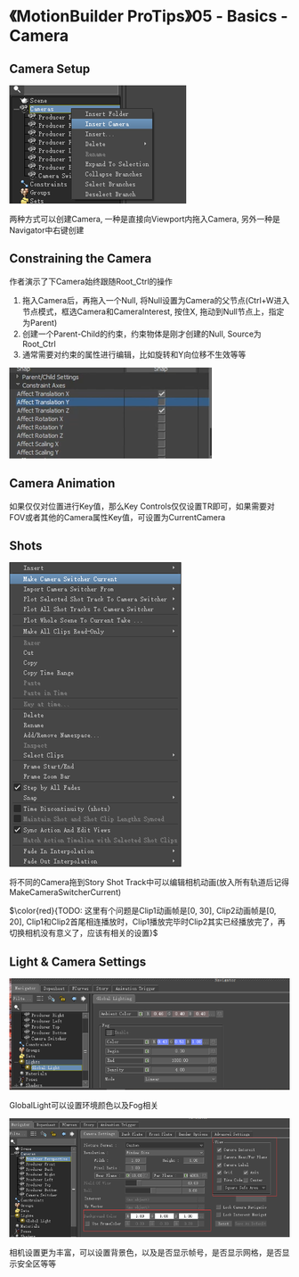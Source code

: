 # 《MotionBuilder ProTips》05 - Basics - Camera

<!-- ![Menu](./MotionBuilderProTips03/Menu.png) -->
## Camera Setup

![CameraSetup](./MotionBuilderProTips05/CameraSetup.png)

两种方式可以创建Camera, 一种是直接向Viewport内拖入Camera, 另外一种是Navigator中右键创建

## Constraining the Camera

作者演示了下Camera始终跟随Root_Ctrl的操作

1. 拖入Camera后，再拖入一个Null, 将Null设置为Camera的父节点(Ctrl+W进入节点模式，框选Camera和CameraInterest, 按住X, 拖动到Null节点上，指定为Parent)
2. 创建一个Parent-Child的约束，约束物体是刚才创建的Null, Source为Root_Ctrl
3. 通常需要对约束的属性进行编辑，比如旋转和Y向位移不生效等等

![Parent_Constraint](./MotionBuilderProTips05/Parent_Constraint.png)

## Camera Animation

如果仅仅对位置进行Key值，那么Key Controls仅仅设置TR即可，如果需要对FOV或者其他的Camera属性Key值，可设置为CurrentCamera

## Shots

![MakeCameraSwitcherCurrent](./MotionBuilderProTips05/MakeCameraSwitcherCurrent.png)

将不同的Camera拖到Story Shot Track中可以编辑相机动画(放入所有轨道后记得MakeCameraSwitcherCurrent)

$\color{red}{TODO: 这里有个问题是Clip1动画帧是[0, 30], Clip2动画帧是[0, 20], Clip1和Clip2首尾相连播放时，Clip1播放完毕时Clip2其实已经播放完了，再切换相机没有意义了，应该有相关的设置}$

## Light & Camera Settings

![GlobalLightSetting](./MotionBuilderProTips05/GlobalLightSetting.png)

GlobalLight可以设置环境颜色以及Fog相关

![CameraSetting](./MotionBuilderProTips05/CameraSetting.png)

相机设置更为丰富，可以设置背景色，以及是否显示帧号，是否显示网格，是否显示安全区等等